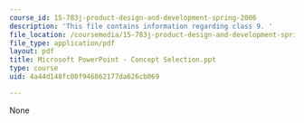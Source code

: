 ```yaml
---
course_id: 15-783j-product-design-and-development-spring-2006
description: 'This file contains information regarding class 9. '
file_location: /coursemedia/15-783j-product-design-and-development-spring-2006/4a44d148fc00f946862177da626cb069_cls9_cncpt_sel_6.pdf
file_type: application/pdf
layout: pdf
title: Microsoft PowerPoint - Concept Selection.ppt
type: course
uid: 4a44d148fc00f946862177da626cb069

---
```

None